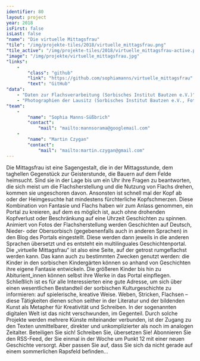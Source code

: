 ```yaml
---
identifier: 80
layout: project
year: 2018
isFirst: false
isLast: false
"name": "Die virtuelle Mittagsfrau"
"tile": "/img/projekte-tiles/2018/virtuelle_mittagsfrau.png"
"tile_active": "/img/projekte-tiles/2018/virtuelle_mittagsfrau-active.png"
"image": "/img/projekte/virtuelle_mittagsfrau.jpg"
"links":
    -
        "class": "github"
        "link": "https://github.com/sophiamanns/virtuelle_mittagsfrau"
        "text": "GitHub"
"data":
    - "Daten zur Flachsverarbeitung (Sorbisches Institut Bautzen e.V.)"
    - "Photographien der Lausitz (Sorbisches Institut Bautzen e.V., Fotothek der SLUB"
"team":
    -
        "name": "Sophia Manns-Süßbrich"
        "contact":
            "mail": "mailto:mannsorama@googlemail.com"
    -
        "name": "Martin Czygan"
        "contact":
            "mail": "mailto:martin.czygan@gmail.com"
---
```

Die Mittagsfrau ist eine Sagengestalt, die in der Mittagsstunde, dem taghellen Gegenstück zur Geisterstunde, die Bauern auf dem Felde heimsucht. Sind sie in der Lage bis um ein Uhr ihre Fragen zu beantworten, die sich meist um die Flachsherstellung und die Nutzung von Flachs drehen, kommen sie ungeschoren davon. Ansonsten ist schnell mal der Kopf ab oder der Heimgesuchte hat mindestens fürchterliche Kopfschmerzen.
Diese Kombination von Fantasie und Flachs haben wir zum Anlass genommen, ein Portal zu kreieren, auf dem es möglich ist, auch ohne drohenden Kopfverlust oder Beschränkung auf eine Uhrzeit Geschichten zu spinnen. Animiert von Fotos der Flachsherstellung werden Geschichten auf Deutsch, Nieder- oder Obersorbisch (gegebenenfalls auch in anderen Sprachen) in den Blog des Portals eingestellt. Diese werden dann jeweils in die anderen Sprachen übersetzt und es entsteht ein multilinguales Geschichtenportal.
Die „virtuelle Mittagsfrau“ ist also eine Seite, auf der getrost rumgeflachst werden kann. Das kann auch zu bestimmten Zwecken genutzt werden: die Kinder in den sorbischen Kindergärten können so anhand von Geschichten ihre eigene Fantasie entwickeln. Die größeren Kinder bis hin zu Abiturient_innen können selbst ihre Werke in das Portal einpflegen. Schließlich ist es für alle Interessierten eine gute Adresse, um sich über einen wesentlichen Bestandteil der sorbischen Kulturgeschichte zu informieren: auf spielerische, kreative Weise. Weben, Stricken, Flachsen – diese Tätigkeiten dienen schon seither in der Literatur und der bildenden Kunst als Metapher für Kreativität und Schreiben. In der sogenannten digitalen Welt ist das nicht verschwunden, im Gegenteil. Durch solche Projekte werden mehrere Künste miteinander verbunden, ist der Zugang zu den Texten unmittelbarer, direkter und unkomplizierter als noch im analogen Zeitalter. Beteiligen Sie sich! Schreiben Sie, übersetzen Sie! Abonnieren Sie den RSS-Feed, der Sie einmal in der Woche um Punkt 12 mit einer neuen Geschichte versorgt. Aber passen Sie auf, dass Sie sich da nicht gerade auf einem sommerlichen Rapsfeld befinden...
